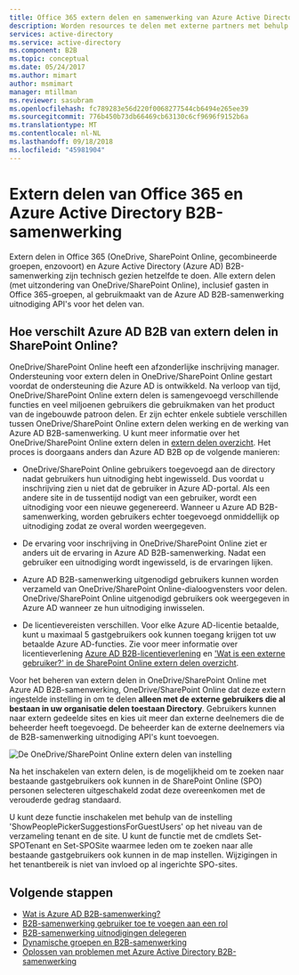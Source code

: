 ```yaml
---
title: Office 365 extern delen en samenwerking van Azure Active Directory B2B | Microsoft Docs
description: Worden resources te delen met externe partners met behulp van Office 365 en Azure Active Directory B2B-samenwerking.
services: active-directory
ms.service: active-directory
ms.component: B2B
ms.topic: conceptual
ms.date: 05/24/2017
ms.author: mimart
author: msmimart
manager: mtillman
ms.reviewer: sasubram
ms.openlocfilehash: fc789283e56d220f0068277544cb6494e265ee39
ms.sourcegitcommit: 776b450b73db66469cb63130c6cf9696f9152b6a
ms.translationtype: MT
ms.contentlocale: nl-NL
ms.lasthandoff: 09/18/2018
ms.locfileid: "45981904"
---
```

# <a name="office-365-external-sharing-and-azure-active-directory-b2b-collaboration"></a>Extern delen van Office 365 en Azure Active Directory B2B-samenwerking

Extern delen in Office 365 (OneDrive, SharePoint Online, gecombineerde groepen, enzovoort) en Azure Active Directory (Azure AD) B2B-samenwerking zijn technisch gezien hetzelfde te doen. Alle extern delen (met uitzondering van OneDrive/SharePoint Online), inclusief gasten in Office 365-groepen, al gebruikmaakt van de Azure AD B2B-samenwerking uitnodiging API's voor het delen van.

## <a name="how-does-azure-ad-b2b-differ-from-external-sharing-in-sharepoint-online"></a>Hoe verschilt Azure AD B2B van extern delen in SharePoint Online?

OneDrive/SharePoint Online heeft een afzonderlijke inschrijving manager. Ondersteuning voor extern delen in OneDrive/SharePoint Online gestart voordat de ondersteuning die Azure AD is ontwikkeld. Na verloop van tijd, OneDrive/SharePoint Online extern delen is samengevoegd verschillende functies en veel miljoenen gebruikers die gebruikmaken van het product van de ingebouwde patroon delen. Er zijn echter enkele subtiele verschillen tussen OneDrive/SharePoint Online extern delen werking en de werking van Azure AD B2B-samenwerking. U kunt meer informatie over het OneDrive/SharePoint Online extern delen in [extern delen overzicht](https://docs.microsoft.com/sharepoint/external-sharing-overview). Het proces is doorgaans anders dan Azure AD B2B op de volgende manieren:

- OneDrive/SharePoint Online gebruikers toegevoegd aan de directory nadat gebruikers hun uitnodiging hebt ingewisseld. Dus voordat u inschrijving zien u niet dat de gebruiker in Azure AD-portal. Als een andere site in de tussentijd nodigt van een gebruiker, wordt een uitnodiging voor een nieuwe gegenereerd. Wanneer u Azure AD B2B-samenwerking, worden gebruikers echter toegevoegd onmiddellijk op uitnodiging zodat ze overal worden weergegeven.

- De ervaring voor inschrijving in OneDrive/SharePoint Online ziet er anders uit de ervaring in Azure AD B2B-samenwerking. Nadat een gebruiker een uitnodiging wordt ingewisseld, is de ervaringen lijken.

- Azure AD B2B-samenwerking uitgenodigd gebruikers kunnen worden verzameld van OneDrive/SharePoint Online-dialoogvensters voor delen. OneDrive/SharePoint Online uitgenodigd gebruikers ook weergegeven in Azure AD wanneer ze hun uitnodiging inwisselen.

- De licentievereisten verschillen. Voor elke Azure AD-licentie betaalde, kunt u maximaal 5 gastgebruikers ook kunnen toegang krijgen tot uw betaalde Azure AD-functies. Zie voor meer informatie over licentieverlening [Azure AD B2B-licentieverlening](https://docs.microsoft.com/azure/active-directory/b2b/licensing-guidance) en ['Wat is een externe gebruiker?' in de SharePoint Online extern delen overzicht](https://docs.microsoft.com/sharepoint/external-sharing-overview#what-is-an-external-user).

Voor het beheren van extern delen in OneDrive/SharePoint Online met Azure AD B2B-samenwerking, OneDrive/SharePoint Online dat deze extern ingestelde instelling in om te delen **alleen met de externe gebruikers die al bestaan in uw organisatie delen toestaan Directory**. Gebruikers kunnen naar extern gedeelde sites en kies uit meer dan externe deelnemers die de beheerder heeft toegevoegd. De beheerder kan de externe deelnemers via de B2B-samenwerking uitnodiging API's kunt toevoegen.


![De OneDrive/SharePoint Online extern delen van instelling](media/o365-external-user/odsp-sharing-setting.png)

Na het inschakelen van extern delen, is de mogelijkheid om te zoeken naar bestaande gastgebruikers ook kunnen in de SharePoint Online (SPO) personen selecteren uitgeschakeld zodat deze overeenkomen met de verouderde gedrag standaard.

U kunt deze functie inschakelen met behulp van de instelling 'ShowPeoplePickerSuggestionsForGuestUsers' op het niveau van de verzameling tenant en de site. U kunt de functie met de cmdlets Set-SPOTenant en Set-SPOSite waarmee leden om te zoeken naar alle bestaande gastgebruikers ook kunnen in de map instellen. Wijzigingen in het tenantbereik is niet van invloed op al ingerichte SPO-sites.

## <a name="next-steps"></a>Volgende stappen

* [Wat is Azure AD B2B-samenwerking?](what-is-b2b.md)
* [B2B-samenwerking gebruiker toe te voegen aan een rol](add-guest-to-role.md)
* [B2B-samenwerking uitnodigingen delegeren](delegate-invitations.md)
* [Dynamische groepen en B2B-samenwerking](use-dynamic-groups.md)
* [Oplossen van problemen met Azure Active Directory B2B-samenwerking](troubleshoot.md)
